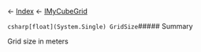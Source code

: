 ← [Index](Api-Index) ← [IMyCubeGrid](VRage.Game.ModAPI.Ingame.IMyCubeGrid)

```csharp[float](System.Single) GridSize```##### Summary

Grid size in meters

